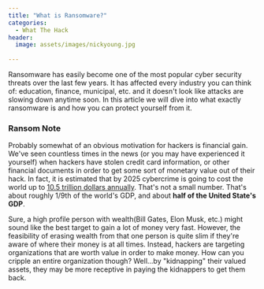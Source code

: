 ```yaml
---
title: "What is Ransomware?"
categories:
  - What The Hack
header:
  image: assets/images/nickyoung.jpg
  
---
```


Ransomware has easily become one of the most popular cyber security threats over the last few years. It has affected every industry you can think of: education, finance, municipal, etc. and it doesn't look like attacks are slowing down anytime soon. In this article we will dive into what exactly ransomware is and how you can protect yourself from it. 

### Ransom Note

Probably somewhat of an obvious motivation for hackers is financial gain. We've seen countless times in the news (or you may have experienced it yourself) when hackers have stolen credit card information, or other financial documents in order to get some sort of monetary value out of their hack. In fact, it is estimated that by 2025 cybercrime is going to cost the world up to [10.5 trillion dollars annually](https://cybersecurityventures.com/hackerpocalypse-cybercrime-report-2016/). That's not a small number. That's about roughly 1/9th of the world's GDP, and about **half of the United State's GDP**. 

Sure, a high profile person with wealth(Bill Gates, Elon Musk, etc.) might sound like the best target to gain a lot of money very fast. However, the feasibility of erasing wealth from that one person is quite slim if they're aware of where their money is at all times. Instead, hackers are targeting organizations that are worth value in order to make money. How can you cripple an entire organization though? Well...by "kidnapping" their valued assets, they may be more receptive in paying the kidnappers to get them back.



